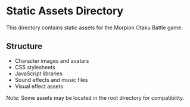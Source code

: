 # Static Assets Directory

This directory contains static assets for the Morpion Otaku Battle game.

## Structure
- Character images and avatars
- CSS stylesheets 
- JavaScript libraries
- Sound effects and music files
- Visual effect assets

Note: Some assets may be located in the root directory for compatibility.